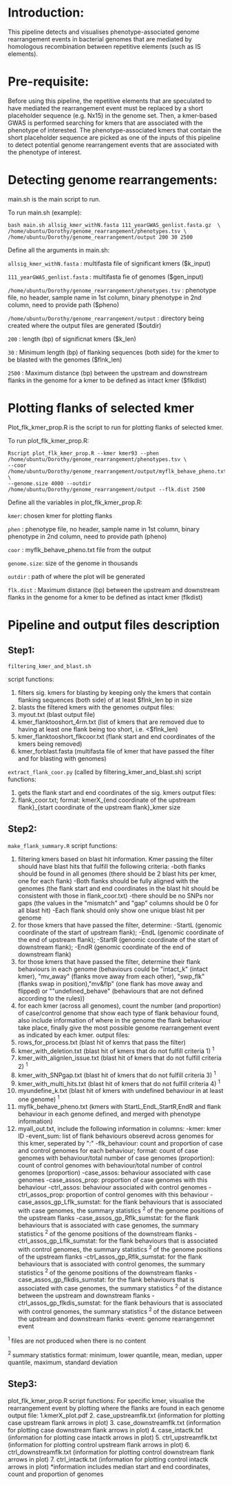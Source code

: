 # Introduction: 
This pipeline detects and visualises phenotype-associated genome rearrangement events in bacterial genomes that are mediated by homologous recombination between repetitive elements (such as IS elements). 

# Pre-requisite:
Before using this pipeline, the repetitive elements that are speculated to have mediated the rearrangement event must be replaced by a short placeholder sequence (e.g. Nx15) in the genome set. Then, a kmer-based GWAS is performed searching for kmers that are associated with the phenotype of interested. The phenotype-associated kmers that contain the short placeholder sequence are picked as one of the inputs of this pipeline to detect potential genome rearrangement events that are associated with the phenotype of interest.

# Detecting genome rearrangements:

main.sh is the main script to run. 

To run main.sh (example):

```
bash main.sh allsig_kmer_withN.fasta 111_yearGWAS_genlist.fasta.gz  \
/home/ubuntu/Dorothy/genome_rearrangement/phenotypes.tsv \
/home/ubuntu/Dorothy/genome_rearrangement/output 200 30 2500
```

Define all the arguments in main.sh:

`allsig_kmer_withN.fasta` : multifasta file of significant kmers ($k_input)

`111_yearGWAS_genlist.fasta` : multifasta fie of genomes ($gen_input)

`/home/ubuntu/Dorothy/genome_rearrangement/phenotypes.tsv` : phenotype file, no header, sample name in 1st column, binary phenotype in 2nd column, need to provide path ($pheno)

`/home/ubuntu/Dorothy/genome_rearrangement/output` : directory being created where the output files are generated ($outdir)

`200` : length (bp) of significnat kmers ($k_len)

`30` : Minimum length (bp) of flanking sequences (both side) for the kmer to be blasted with the genomes ($flnk_len)

`2500` : Maximum distance (bp) between the upstream and downstream flanks in the genome for a kmer to be defined as intact kmer ($flkdist)


# Plotting flanks of selected kmer

Plot_flk_kmer_prop.R is the script to run for plotting flanks of selected kmer.

To run plot_flk_kmer_prop.R:

```
Rscript plot_flk_kmer_prop.R --kmer kmer93 --phen /home/ubuntu/Dorothy/genome_rearrangement/phenotypes.tsv \
--coor /home/ubuntu/Dorothy/genome_rearrangement/output/myflk_behave_pheno.txt \
--genome.size 4000 --outdir /home/ubuntu/Dorothy/genome_rearrangement/output --flk.dist 2500
```

Define all the variables in plot_flk_kmer_prop.R:

`kmer`: chosen kmer for plotting flanks

`phen` : phenotype file, no header, sample name in 1st column, binary phenotype in 2nd column, need to provide path (pheno)

`coor` : myflk_behave_pheno.txt file from the output

`genome.size`: size of the genome in thousands

`outdir` : path of where the plot will be generated

`flk.dist` : Maximum distance (bp) between the upstream and downstream flanks in the genome for a kmer to be defined as intact kmer (flkdist)


# Pipeline and output files description

## Step1:

`filtering_kmer_and_blast.sh`

script functions:
1. filters sig. kmers for blasting by keeping only the kmers that contain flanking sequences (both side) of at least $flnk_len bp in size
2. blasts the filtered kmers with the genomes
output files: 
1. myout.txt (blast output file)
2. kmer_flanktooshort_4rm.txt (list of kmers that are removed due to having at least one flank being too short, i.e. <$flnk_len)
3. kmer_flanktooshort_flkcoor.txt (flank start and end coordinates of the kmers being removed)
4. kmer_forblast.fasta (multifasta file of kmer that have passed the filter and for blasting with genomes)


`extract_flank_coor.py` (called by filtering_kmer_and_blast.sh)
script functions:
1. gets the flank start and end coordinates of the sig. kmers
output files: 
1. flank_coor.txt; format: kmerX_{end coordinate of the upstream flank}_{start coordinate of the upstream flank}_kmer size


## Step2:

`make_flank_summary.R`
script functions:
1. filtering kmers based on blast hit information. Kmer passing the filter should have blast hits that fulfill the following criteria:
-both flanks should be found in all genomes (there should be 2 blast hits per kmer, one for each flank)
-Both flanks should be fully aligned with the genomes (the flank start and end coordinates in the blast hit should be consistent 
with those in flank_coor.txt)
-there should be no SNPs nor gaps (the values in the "mismatch" and "gap" columns should be 0 for all blast hit)
-Each flank should only show one unique blast hit per genome
2. for those kmers that have passed the filter, determine:
-StartL (genomic coordinate of the start of upstream flank);
-EndL (genomic coordinate of the end of upstream flank);
-StartR (genomic coordinate of the start of downstream flank);
-EndR (genomic coordinate of the end of downstream flank)
3. for those kmers that have passed the filter, determine their flank behaviours in each genome (behaviours could be 
"intact_k" (intact kmer), "mv_away" (flanks move away from each other), "swp_flk" (flanks swap in position),"mv&flp" (one flank has 
move away and flipped) or ""undefined_behave" (behaviours that are not defined according to the rules))
4. for each kmer (across all genomes), count the number (and proportion) of case/control genome that show each type of flank behaviour found, 
also include information of where in the genome the flank behaviour take place, finally give the most possible genome rearrangement event 
as indicated by each kmer.
output files: 
1. rows_for_process.txt (blast hit of kemrs that pass the filter)
2. kmer_with_deletion.txt (blast hit of kmers that do not fulfill criteria 1) <sup> 1 </sup>
3. kmer_with_alignlen_issue.txt (blast hit of kmers that do not fulfill criteria 2) <sup> 1 </sup>
4. kmer_with_SNPgap.txt (blast hit of kmers that do not fulfill criteria 3) <sup> 1 </sup> 
5. kmer_with_multi_hits.txt (blast hit of kmers that do not fulfill criteria 4) <sup> 1 </sup>
6. myundefine_k.txt (blast hit of kmers with undefined behaviour in at least one genome) <sup> 1 </sup>
7. myflk_behave_pheno.txt (kmers with StartL,EndL,StartR,EndR and flank behaviour in each genome defined, and merged with phenotype information)
8. myall_out.txt, include the following information in columns:
-kmer: kmer ID
-event_sum: list of flank behaviours obserevd across genomes for this kmer, seperated by ":"
-flk_behaviour: count and proportion of case and control genomes for each behaviour; format: count of case genomes with behaviour/total number of case genomes (proportion): count of control genomes with behaviour/total number of control genomes (proportion)
-case_assos: behaviour associated with case genomes
-case_assos_prop: proportion of case genomes with this behaviour
-ctrl_assos: behaviour associated with control genomes
-ctrl_assos_prop: proportion of control genomes with this behaviour
-case_assos_gp_Lflk_sumstat: for the flank behaviours that is associated with case genomes, the summary statistics <sup> 2 </sup>  of the genome positions of the upstream flanks
-case_assos_gp_Rflk_sumstat: for the flank behaviours that is associated with case genomes, the summary statistics <sup> 2 </sup>  of the genome positions of the downstream flanks
-ctrl_assos_gp_Lflk_sumstat: for the flank behaviours that is associated with control genomes, the summary statistics <sup> 2 </sup> of the genome positions of the upstream flanks
-ctrl_assos_gp_Rflk_sumstat: for the flank behaviours that is associated with control genomes, the summary statistics <sup> 2 </sup>  of the genome positions of the downstream flanks
-case_assos_gp_flkdis_sumstat: for the flank behaviours that is associated with case genomes, the summary statistics <sup> 2 </sup>  of the distance between the upstream and downstream flanks
-ctrl_assos_gp_flkdis_sumstat: for the flank behaviours that is associated with control genomes, the summary statistics <sup> 2 </sup>  of the distance between the upstream and downstream flanks
-event: genome rearrangemnet event

<sup> 1 </sup> files are not produced when there is no content

<sup> 2 </sup>  summary statistics format: minimum, lower quantile, mean, median, upper quantile, maximum, standard deviation

## Step3:
plot_flk_kmer_prop.R
script functions: 
For specific kmer, visualise the rearrangement event by plotting where the flanks are found in each genome
output file: 
1.kmerX_plot.pdf 
2. case_upstreamflk.txt (information for plotting case upstream flank arrows in plot)
3. case_downstreamflk.txt (information for plotting case downstream flank arrows in plot)
4. case_intactk.txt (information for plotting case intactk arrows in plot)
5. ctrl_upstreamflk.txt (information for plotting control upstream flank arrows in plot)
6. ctrl_downstreamflk.txt (information for plotting control downstream flank arrows in plot)
7. ctrl_intactk.txt (information for plotting control intactk arrows in plot)
*information includes median start and end coordinates, count and proportion of genomes
